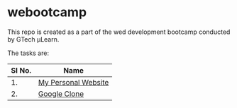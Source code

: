 # webootcamp

This repo is created as a part of the wed development bootcamp conducted by GTech μLearn.

The tasks are:

| SI No. | Name |
| --- | --- |
| 1. | [My Personal Website](https://main--dazzling-otter-17cc16.netlify.app/personal%20site/) |
| 2. | [Google Clone](https://main--resplendent-sunburst-72a78f.netlify.app/google%20clone/) |
